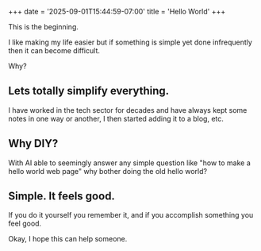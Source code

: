 +++
date = '2025-09-01T15:44:59-07:00'
title = 'Hello World'
+++

This is the beginning.

I like making my life easier but if something is simple yet done infrequently then it can become difficult.

Why?

## Lets totally simplify everything.

I have worked in the tech sector for decades and have always kept some notes in one way or another, I then started adding it to a blog, etc.

## Why DIY?
With AI able to seemingly answer any simple question like "how to make a hello world web page" why bother doing the old hello world?

## Simple. It feels good.
If you do it yourself you remember it, and if you accomplish something you feel good.

Okay, I hope this can help someone.